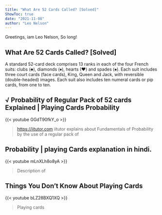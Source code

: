 ```yaml
---
title: "What Are 52 Cards Called? [Solved]"
ShowToc: true 
date: "2021-11-08"
author: "Leo Nelson" 
---
```


Greetings, iam Leo Nelson, So long!
## What Are 52 Cards Called? [Solved]
 A standard 52-card deck comprises 13 ranks in each of the four French suits: clubs (♣), diamonds (♦), hearts (♥) and spades (♠). Each suit includes three court cards (face cards), King, Queen and Jack, with reversible (double-headed) images. Each suit also includes ten numeral cards or pip cards, from one to ten.

## √ Probability of Regular Pack of 52 cards Explained | Playing Cards Probability
{{< youtube GGdT90fkY_o >}}
>https://iitutor.com iitutor explains about Fundamentals of Probability by the use of a regular pack of 

## Probability | playing Cards explanation in hindi.
{{< youtube mLnXLh8o8yA >}}
>Description of 

## Things You Don’t Know About Playing Cards
{{< youtube bLZ28BXQ1XQ >}}
>Playing cards

